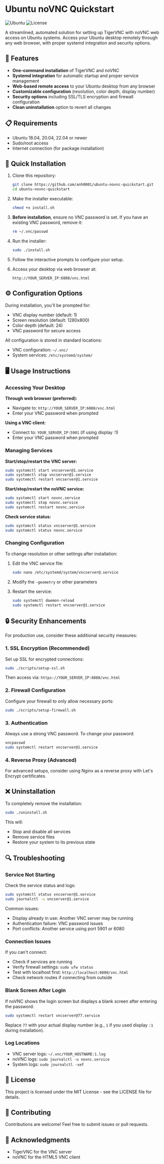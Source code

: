 # Ubuntu noVNC Quickstart

![Ubuntu](https://img.shields.io/badge/Ubuntu-22.04+-orange.svg)
![License](https://img.shields.io/github/license/yourusername/ubuntu-novnc-quickstart)

A streamlined, automated solution for setting up TigerVNC with noVNC web access on Ubuntu systems. Access your Ubuntu desktop remotely through any web browser, with proper systemd integration and security options.

## 🌟 Features

- **One-command installation** of TigerVNC and noVNC
- **Systemd integration** for automatic startup and proper service management
- **Web-based remote access** to your Ubuntu desktop from any browser
- **Customizable configuration** (resolution, color depth, display number)
- **Security options** including SSL/TLS encryption and firewall configuration
- **Clean uninstallation** option to revert all changes

## 📋 Requirements

- Ubuntu 18.04, 20.04, 22.04 or newer
- Sudo/root access
- Internet connection (for package installation)

## 🚀 Quick Installation

1. Clone this repository:
   ```bash
   git clone https://github.com/anh0001/ubuntu-novnc-quickstart.git
   cd ubuntu-novnc-quickstart
   ```

2. Make the installer executable:
   ```bash
   chmod +x install.sh
   ```

3. **Before installation**, ensure no VNC password is set. If you have an existing VNC password, remove it:
   ```bash
   rm ~/.vnc/passwd
   ```

4. Run the installer:
   ```bash
   sudo ./install.sh
   ```

5. Follow the interactive prompts to configure your setup.

6. Access your desktop via web browser at:
   ```
   http://YOUR_SERVER_IP:6080/vnc.html
   ```

## ⚙️ Configuration Options

During installation, you'll be prompted for:

- VNC display number (default: 1)
- Screen resolution (default: 1280x800)
- Color depth (default: 24)
- VNC password for secure access

All configuration is stored in standard locations:

- VNC configuration: `~/.vnc/`
- System services: `/etc/systemd/system/`

## 🖥️ Usage Instructions

### Accessing Your Desktop

**Through web browser (preferred):**

- Navigate to: `http://YOUR_SERVER_IP:6080/vnc.html`
- Enter your VNC password when prompted

**Using a VNC client:**

- Connect to: `YOUR_SERVER_IP:5901` (if using display :1)
- Enter your VNC password when prompted

### Managing Services

**Start/stop/restart the VNC server:**
```bash
sudo systemctl start vncserver@1.service
sudo systemctl stop vncserver@1.service
sudo systemctl restart vncserver@1.service
```

**Start/stop/restart the noVNC service:**
```bash
sudo systemctl start novnc.service
sudo systemctl stop novnc.service
sudo systemctl restart novnc.service
```

**Check service status:**
```bash
sudo systemctl status vncserver@1.service
sudo systemctl status novnc.service
```

### Changing Configuration

To change resolution or other settings after installation:

1. Edit the VNC service file:
   ```bash
   sudo nano /etc/systemd/system/vncserver@.service
   ```

2. Modify the `-geometry` or other parameters

3. Restart the service:
   ```bash
   sudo systemctl daemon-reload
   sudo systemctl restart vncserver@1.service
   ```

## 🔒 Security Enhancements

For production use, consider these additional security measures:

### 1. SSL Encryption (Recommended)

Set up SSL for encrypted connections:
```bash
sudo ./scripts/setup-ssl.sh
```
Then access via: `https://YOUR_SERVER_IP:6080/vnc.html`

### 2. Firewall Configuration

Configure your firewall to only allow necessary ports:
```bash
sudo ./scripts/setup-firewall.sh
```

### 3. Authentication

Always use a strong VNC password. To change your password:
```bash
vncpasswd
sudo systemctl restart vncserver@1.service
```

### 4. Reverse Proxy (Advanced)

For advanced setups, consider using Nginx as a reverse proxy with Let's Encrypt certificates.

## ❌ Uninstallation

To completely remove the installation:
```bash
sudo ./uninstall.sh
```

This will:

- Stop and disable all services
- Remove service files
- Restore your system to its previous state

## 🔍 Troubleshooting

### Service Not Starting

Check the service status and logs:
```bash
sudo systemctl status vncserver@1.service
sudo journalctl -u vncserver@1.service
```

Common issues:

- Display already in use: Another VNC server may be running
- Authentication failure: VNC password issues
- Port conflicts: Another service using port 5901 or 6080

### Connection Issues

If you can't connect:

- Check if services are running
- Verify firewall settings: `sudo ufw status`
- Test with localhost first: `http://localhost:6080/vnc.html`
- Check network routes if connecting from outside

### Blank Screen After Login

If noVNC shows the login screen but displays a blank screen after entering the password:

```bash
sudo systemctl restart vncserver@77.service
```

Replace `77` with your actual display number (e.g., `1` if you used display `:1` during installation).

### Log Locations

- VNC server logs: `~/.vnc/YOUR_HOSTNAME:1.log`
- noVNC logs: `sudo journalctl -u novnc.service`
- System logs: `sudo journalctl -xef`

## 📝 License

This project is licensed under the MIT License - see the LICENSE file for details.

## 🤝 Contributing

Contributions are welcome! Feel free to submit issues or pull requests.

## 🙏 Acknowledgments

- TigerVNC for the VNC server
- noVNC for the HTML5 VNC client